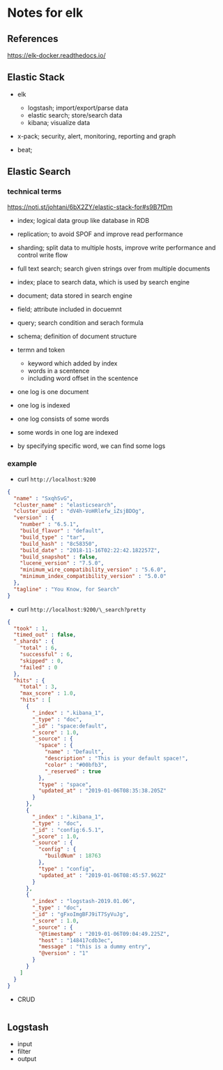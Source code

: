 # Notes for elk

## References

<https://elk-docker.readthedocs.io/>

## Elastic Stack

- elk
  - logstash; import/export/parse data
  - elastic search; store/search data
  - kibana; visualize data

- x-pack; security, alert, monitoring, reporting and graph
- beat;

## Elastic Search

### technical terms

<https://noti.st/johtani/6bX2ZY/elastic-stack-for#s9B7fDm>

- index; logical data group like database in RDB
- replication; to avoid SPOF and improve read performance
- sharding; split data to multiple hosts, improve write performance and control write flow

- full text search; search given strings over from multiple documents

- index; place to search data, which is used by search engine
- document; data stored in search engine
- field; attribute included in docuemnt
- query; search condition and serach formula
- schema; definition of document structure
- termn and token
  - keyword which added by index
  - words in a scentence
  - including word offset in the scentence

- one log is one document
- one log is indexed
- one log consists of some words
- some words in one log are indexed

- by specifying specific word, we can find some logs

### example

- curl `http://localhost:9200`

```json
{
  "name" : "SxqhSvG",
  "cluster_name" : "elasticsearch",
  "cluster_uuid" : "dV4h-VoHRlefw_iZsjBDOg",
  "version" : {
    "number" : "6.5.1",
    "build_flavor" : "default",
    "build_type" : "tar",
    "build_hash" : "8c58350",
    "build_date" : "2018-11-16T02:22:42.182257Z",
    "build_snapshot" : false,
    "lucene_version" : "7.5.0",
    "minimum_wire_compatibility_version" : "5.6.0",
    "minimum_index_compatibility_version" : "5.0.0"
  },
  "tagline" : "You Know, for Search"
}
```

- curl `http://localhost:9200/\_search?pretty`

```json
{
  "took" : 1,
  "timed_out" : false,
  "_shards" : {
    "total" : 6,
    "successful" : 6,
    "skipped" : 0,
    "failed" : 0
  },
  "hits" : {
    "total" : 3,
    "max_score" : 1.0,
    "hits" : [
      {
        "_index" : ".kibana_1",
        "_type" : "doc",
        "_id" : "space:default",
        "_score" : 1.0,
        "_source" : {
          "space" : {
            "name" : "Default",
            "description" : "This is your default space!",
            "color" : "#00bfb3",
            "_reserved" : true
          },
          "type" : "space",
          "updated_at" : "2019-01-06T08:35:38.205Z"
        }
      },
      {
        "_index" : ".kibana_1",
        "_type" : "doc",
        "_id" : "config:6.5.1",
        "_score" : 1.0,
        "_source" : {
          "config" : {
            "buildNum" : 18763
          },
          "type" : "config",
          "updated_at" : "2019-01-06T08:45:57.962Z"
        }
      },
      {
        "_index" : "logstash-2019.01.06",
        "_type" : "doc",
        "_id" : "gFxoImgBFJ9iT7SyVuJg",
        "_score" : 1.0,
        "_source" : {
          "@timestamp" : "2019-01-06T09:04:49.225Z",
          "host" : "148417cdb3ec",
          "message" : "this is a dummy entry",
          "@version" : "1"
        }
      }
    ]
  }
}
```

- CRUD

```json
```

## Logstash

- input
- filter
- output
